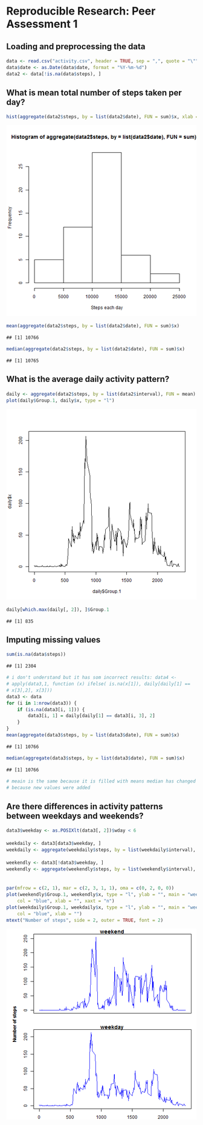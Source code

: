 # Reproducible Research: Peer Assessment 1


## Loading and preprocessing the data

```r
data <- read.csv("activity.csv", header = TRUE, sep = ",", quote = "\"")
data$date <- as.Date(data$date, format = "%Y-%m-%d")
data2 <- data[!is.na(data$steps), ]
```




## What is mean total number of steps taken per day?

```r
hist(aggregate(data2$steps, by = list(data2$date), FUN = sum)$x, xlab = "Steps each day")
```

![plot of chunk unnamed-chunk-2](figure/unnamed-chunk-2.png) 

```r
mean(aggregate(data2$steps, by = list(data2$date), FUN = sum)$x)
```

```
## [1] 10766
```

```r
median(aggregate(data2$steps, by = list(data2$date), FUN = sum)$x)
```

```
## [1] 10765
```




## What is the average daily activity pattern?

```r
daily <- aggregate(data2$steps, by = list(data2$interval), FUN = mean)
plot(daily$Group.1, daily$x, type = "l")
```

![plot of chunk unnamed-chunk-3](figure/unnamed-chunk-3.png) 

```r
daily[which.max(daily[, 2]), ]$Group.1
```

```
## [1] 835
```




## Imputing missing values

```r
sum(is.na(data$steps))
```

```
## [1] 2304
```

```r
# i don't understand but it has som incorrect results: data4 <-
# apply(data3,1, function (x) ifelse( is.na(x[1]), daily[daily[1] ==
# x[3],2], x[3]))
data3 <- data
for (i in 1:nrow(data3)) {
    if (is.na(data3[i, 1])) {
        data3[i, 1] = daily[daily[1] == data3[i, 3], 2]
    }
}
mean(aggregate(data3$steps, by = list(data3$date), FUN = sum)$x)
```

```
## [1] 10766
```

```r
median(aggregate(data3$steps, by = list(data3$date), FUN = sum)$x)
```

```
## [1] 10766
```

```r
# meain is the same because it is filled with means median has changed
# because new values were added
```




## Are there differences in activity patterns between weekdays and weekends?

```r
data3$weekday <- as.POSIXlt(data3[, 2])$wday < 6

weekdaily <- data3[data3$weekday, ]
weekdaily <- aggregate(weekdaily$steps, by = list(weekdaily$interval), FUN = mean)

weekendly <- data3[!data3$weekday, ]
weekendly <- aggregate(weekendly$steps, by = list(weekendly$interval), FUN = mean)


par(mfrow = c(2, 1), mar = c(2, 3, 1, 1), oma = c(0, 2, 0, 0))
plot(weekendly$Group.1, weekendly$x, type = "l", ylab = "", main = "weekend", 
    col = "blue", xlab = "", xaxt = "n")
plot(weekdaily$Group.1, weekdaily$x, type = "l", ylab = "", main = "weekday", 
    col = "blue", xlab = "")
mtext("Number of steps", side = 2, outer = TRUE, font = 2)
```

![plot of chunk unnamed-chunk-5](figure/unnamed-chunk-5.png) 


